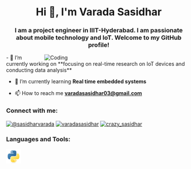 <h1 align="center">Hi 👋, I'm Varada Sasidhar</h1>
<h3 align="center">I am a project engineer in IIIT-Hyderabad. I am passionate about mobile technology and IoT. Welcome to my GitHub profile!</h3>
<img align="right" alt="Coding" width="400" src="https://cdn.dribbble.com/users/1162077/screenshots/3848914/programmer.gif">
- 🔭 I’m currently working on **focusing on real-time research on IoT devices and conducting data analysis**

- 🌱 I’m currently learning **Real time embedded systems**

- 📫 How to reach me **varadasasidhar03@gmail.com**

<h3 align="left">Connect with me:</h3>
<p align="left">
<a href="https://twitter.com/@sasidharvarada" target="blank"><img align="center" src="https://raw.githubusercontent.com/rahuldkjain/github-profile-readme-generator/master/src/images/icons/Social/twitter.svg" alt="@sasidharvarada" height="30" width="40" /></a>
<a href="https://linkedin.com/in/varadasasidhar" target="blank"><img align="center" src="https://raw.githubusercontent.com/rahuldkjain/github-profile-readme-generator/master/src/images/icons/Social/linked-in-alt.svg" alt="varadasasidhar" height="30" width="40" /></a>
<a href="https://instagram.com/crazy_sasidhar" target="blank"><img align="center" src="https://raw.githubusercontent.com/rahuldkjain/github-profile-readme-generator/master/src/images/icons/Social/instagram.svg" alt="crazy_sasidhar" height="30" width="40" /></a>
</p>

<h3 align="left">Languages and Tools:</h3>
<p align="left"> <a href="https://www.python.org" target="_blank" rel="noreferrer"> <img src="https://raw.githubusercontent.com/devicons/devicon/master/icons/python/python-original.svg" alt="python" width="40" height="40"/> </a> </p>

